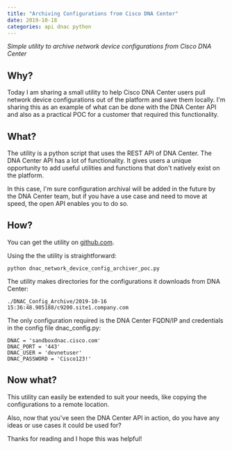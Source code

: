 ```yaml
---
title: "Archiving Configurations from Cisco DNA Center"
date: 2019-10-18
categories: api dnac python
---
```

_Simple utility to archive network device configurations from Cisco DNA Center_

## Why?

Today I am sharing a small utility to help Cisco DNA Center users pull network device configurations out of the platform and save them locally. I'm sharing this as an example of what can be done with the DNA Center API and also as a practical POC for a customer that required this functionality.

## What?

The utility is a python script that uses the REST API of DNA Center. The DNA Center API has a lot of functionality. It gives users a unique opportunity to add useful utilities and functions that don't natively exist on the platform.

In this case, I'm sure configuration archival will be added in the future by the DNA Center team, but if you have a use case and need to move at speed, the open API enables you to do so. 

## How?

You can get the utility on [github.com](https://github.com/CiscoSE/dnac_network_device_config_archiver_poc).

Using the the utility is straightforward:

```
python dnac_network_device_config_archiver_poc.py
```

The utility makes directories for the configurations it downloads from DNA Center: 

```
./DNAC_Config_Archive/2019-10-16 15:36:48.905188/c9200.site1.company.com
```

The only configuration required is the DNA Center FQDN/IP and credentials in the config file dnac_config.py:

```
DNAC = 'sandboxdnac.cisco.com'
DNAC_PORT = '443'
DNAC_USER = 'devnetuser'
DNAC_PASSWORD = 'Cisco123!'
```

## Now what?

This utility can easily be extended to suit your needs, like copying the configurations to a remote location.

Also, now that you've seen the DNA Center API in action, do you have any ideas or use cases it could be used for?

Thanks for reading and I hope this was helpful!
